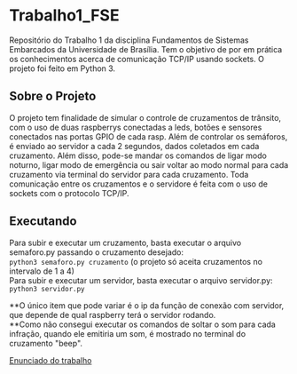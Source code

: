 # Trabalho1_FSE
Repositório do Trabalho 1 da disciplina Fundamentos de Sistemas Embarcados da Universidade de Brasília. Tem o objetivo de por em prática os conhecimentos acerca de comunicação TCP/IP usando sockets. O projeto foi feito em Python 3.

## Sobre o Projeto
O projeto tem finalidade de simular o controle de cruzamentos de trânsito, com o uso de duas raspberrys conectadas a leds, botões e sensores conectados nas portas GPIO de cada rasp. Além de controlar os semáforos, é enviado ao servidor a cada 2 segundos, dados coletados em cada cruzamento. Além disso, pode-se mandar os comandos de ligar modo noturno, ligar modo de emergência ou sair voltar ao modo normal para cada cruzamento via terminal do servidor para cada cruzamento. Toda comunicação entre os cruzamentos e o servidore é feita com o uso de sockets com o protocolo TCP/IP.

## Executando 
Para subir e executar um cruzamento, basta executar o arquivo semaforo.py passando o cruzamento desejado:  
`python3 semaforo.py cruzamento` (o projeto só aceita cruzamentos no intervalo de 1 a 4)  
Para subir e executar um servidor, basta executar o arquivo servidor.py:  
`python3 servidor.py`

**O único item que pode variar é o ip da função de conexão com servidor, que depende de qual raspberry terá o servidor rodando.  
**Como não consegui executar os comandos de soltar o som para cada infração, quando ele emitiria um som, é mostrado no terminal do cruzamento "beep".

[Enunciado do trabalho](https://gitlab.com/fse_fga/trabalhos-2022_1/trabalho-1-2022-1)
